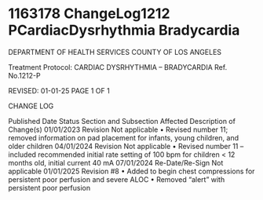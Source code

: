# 1163178 ChangeLog1212 PCardiacDysrhythmia Bradycardia

DEPARTMENT OF HEALTH SERVICES 
COUNTY OF LOS ANGELES 
 
Treatment Protocol:  CARDIAC DYSRHYTHMIA – BRADYCARDIA  Ref. No.1212-P 
 
 
 
 
 
 
REVISED: 01-01-25 PAGE 1 OF 1 
 
CHANGE LOG 
 
Published 
Date 
Status Section and 
Subsection Affected 
Description of Change(s) 
01/01/2023 Revision Not applicable 
• Revised number 11; removed 
information on pad placement 
for infants, young children, and 
older children 
04/01/2024 Revision Not applicable 
• Revised number 11 – included 
recommended initial rate 
setting of 100 bpm for children 
< 12 months old, initial current 
40 mA 
07/01/2024 Re-Date/Re-Sign  Not applicable 
01/01/2025 Revision #8 
• Added to begin chest 
compressions for persistent 
poor perfusion and severe 
ALOC 
• Removed “alert” with persistent 
poor perfusion
